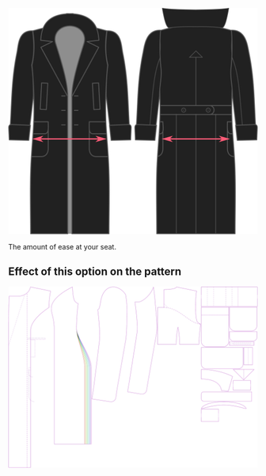 ![Zugabe Gesäß](./seatease.svg)

The amount of ease at your seat.


## Effect of this option on the pattern
![This image shows the effect of this option by superimposing several variants that have a different value for this option](carlita_seatease_sample.svg "Effect of this option on the pattern")